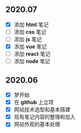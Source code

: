 ## 2020.07
- [x] 添加 **html** 笔记
- [ ] 添加 **css** 笔记
- [ ] 添加 **js** 笔记
- [x] 添加 **vue** 笔记
- [ ] 添加 **react** 笔记
- [ ] 添加 **node** 笔记

## 2020.06
- [x] 梦开始
- [x] 在 **github** 上立项
- [x] 网站技术选型和基本搭建
- [x] 现有笔记内容的整理和加入
- [x] 网站外观的基本处理